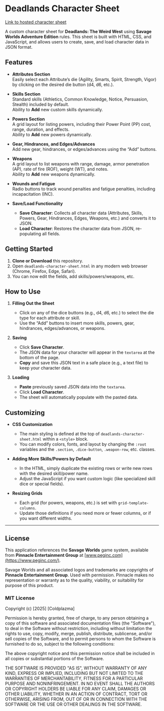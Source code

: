 # Deadlands Character Sheet

[Link to hosted character sheet](https://coldplazma.github.io/Deadlands-sheet/deadlands-character-sheet.html)

A custom character sheet for **Deadlands: The Weird West** using **Savage Worlds Adventure Edition** rules. This sheet is built with HTML, CSS, and JavaScript, and allows users to create, save, and load character data in JSON format.

## Features

- **Attributes Section**  
  Easily select each Attribute’s die (Agility, Smarts, Spirit, Strength, Vigor) by clicking on the desired die button (d4, d6, etc.).

- **Skills Section**  
  Standard skills (Athletics, Common Knowledge, Notice, Persuasion, Stealth) included by default.  
  Ability to **Add** new custom skills dynamically.

- **Powers Section**  
  A grid layout for listing powers, including their Power Point (PP) cost, range, duration, and effects.  
  Ability to **Add** new powers dynamically.

- **Gear, Hindrances, and Edges/Advances**  
  Add new gear, hindrances, or edges/advances using the “Add” buttons.

- **Weapons**  
  A grid layout to list weapons with range, damage, armor penetration (AP), rate of fire (ROF), weight (WT), and notes.  
  Ability to **Add** new weapons dynamically.

- **Wounds and Fatigue**  
  Radio buttons to track wound penalties and fatigue penalties, including incapacitation (INC).

- **Save/Load Functionality**  
  - **Save Character**: Collects all character data (Attributes, Skills, Powers, Gear, Hindrances, Edges, Weapons, etc.) and converts it to JSON.  
  - **Load Character**: Restores the character data from JSON, re-populating all fields.

## Getting Started

1. **Clone or Download** this repository.
2. Open `deadlands-character-sheet.html` in any modern web browser (Chrome, Firefox, Edge, Safari).
3. You can now edit the fields, add skills/powers/weapons, etc.

## How to Use

1. **Filling Out the Sheet**  
   - Click on any of the dice buttons (e.g., d4, d6, etc.) to select the die type for each attribute or skill.  
   - Use the “Add” buttons to insert more skills, powers, gear, hindrances, edges/advances, or weapons.

2. **Saving**  
   - Click **Save Character**.  
   - The JSON data for your character will appear in the `textarea` at the bottom of the page.  
   - **Copy** and save this JSON text in a safe place (e.g., a text file) to keep your character data.

3. **Loading**  
   - **Paste** previously saved JSON data into the `textarea`.  
   - Click **Load Character**.  
   - The sheet will automatically populate with the pasted data.

## Customizing

- **CSS Customization**  
  - The main styling is defined at the top of `deadlands-character-sheet.html` within a `<style>` block.  
  - You can modify colors, fonts, and layout by changing the `:root` variables and the `.section`, `.dice-button`, `.weapon-row`, etc. classes.

- **Adding More Skills/Powers by Default**  
  - In the HTML, simply duplicate the existing rows or write new rows with the desired skill/power name.  
  - Adjust the JavaScript if you want custom logic (like specialized skill dice or special fields).

- **Resizing Grids**  
  - Each grid (for powers, weapons, etc.) is set with `grid-template-columns`.  
  - Update those definitions if you need more or fewer columns, or if you want different widths.

---

## License

This application references the **Savage Worlds** game system, available from **Pinnacle Entertainment Group** at [www.peginc.com](https://www.peginc.com/).

Savage Worlds and all associated logos and trademarks are copyrights of **Pinnacle Entertainment Group**. Used with permission. Pinnacle makes no representation or warranty as to the quality, viability, or suitability for purpose of this product.

### MIT License

Copyright (c) [2025] [Coldplazma]

Permission is hereby granted, free of charge, to any person obtaining a copy of this software and associated documentation files (the "Software"), to deal in the Software without restriction, including without limitation the rights to use, copy, modify, merge, publish, distribute, sublicense, and/or sell copies of the Software, and to permit persons to whom the Software is furnished to do so, subject to the following conditions:

The above copyright notice and this permission notice shall be included in all copies or substantial portions of the Software.

THE SOFTWARE IS PROVIDED "AS IS", WITHOUT WARRANTY OF ANY KIND, EXPRESS OR IMPLIED, INCLUDING BUT NOT LIMITED TO THE WARRANTIES OF MERCHANTABILITY, FITNESS FOR A PARTICULAR PURPOSE AND NONINFRINGEMENT. IN NO EVENT SHALL THE AUTHORS OR COPYRIGHT HOLDERS BE LIABLE FOR ANY CLAIM, DAMAGES OR OTHER LIABILITY, WHETHER IN AN ACTION OF CONTRACT, TORT OR OTHERWISE, ARISING FROM, OUT OF OR IN CONNECTION WITH THE SOFTWARE OR THE USE OR OTHER DEALINGS IN THE SOFTWARE.
